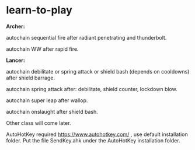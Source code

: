 # learn-to-play
<span><b>Archer:</b></span>
<p>autochain sequential fire after radiant penetrating and thunderbolt.</p>
<p>autochain WW after rapid fire.</p>

<span><b>Lancer:</b></span>
<p>autochain debilitate or spring attack or shield bash (depends on cooldowns) after shield barrage.</p>
<p>autochain spring attack after: debilitate, shield counter, lockdown blow.</p>
<p>autochain super leap after wallop.</p>
<p>autochain onslaught after shield bash.</p>
	
Other class will come later.
	
AutoHotKey required https://www.autohotkey.com/ , use default installation folder.
Put the file SendKey.ahk under the AutoHotKey installation folder.

